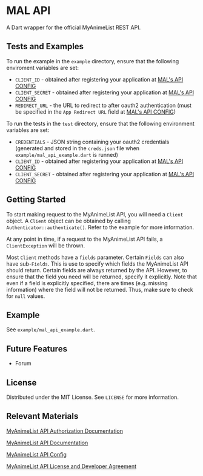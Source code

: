 # MAL API

A Dart wrapper for the official MyAnimeList REST API.

## Tests and Examples

To run the example in the `example` directory, ensure that the following enviroment variables are set:
- `CLIENT_ID` - obtained after registering your application at [MAL's API CONFIG](https://myanimelist.net/apiconfig)
- `CLIENT_SECRET` - obtained after registering your application at [MAL's API CONFIG](https://myanimelist.net/apiconfig)
- `REDIRECT_URL` - the URL to redirect to after oauth2 authentication (must be specified in the `App Redirect URL` field at [MAL's API CONFIG](https://myanimelist.net/apiconfig))

To run the tests in the `test` directory, ensure that the following environment variables are set:
- `CREDENTIALS` - JSON string containing your oauth2 credentials (generated and stored in the `creds.json` file when `example/mal_api_example.dart` is runned)
- `CLIENT_ID` - obtained after registering your application at [MAL's API CONFIG](https://myanimelist.net/apiconfig)
- `CLIENT_SECRET` - obtained after registering your application at [MAL's API CONFIG](https://myanimelist.net/apiconfig)

## Getting Started

To start making request to the MyAnimeList API, you will need a `Client` object. A `Client` object can be obtained by calling `Authenticator::authenticate()`. Refer to the example for more information.

At any point in time, if a request to the MyAnimeList API fails, a `ClientException` will be thrown.

Most `Client` methods have a `fields` parameter. Certain `Fields` can also have sub-`Fields`. This is use to specify which fields the MyAnimeList API should return. Certain fields are always returned by the API. However, to ensure that the field you need will be returned, specify it explicitly. Note that even if a field is explicitly specified, there are times (e.g. missing information) where the field will not be returned. Thus, make sure to check for `null` values.

## Example

See `example/mal_api_example.dart`.

## Future Features

 - Forum

## License
Distributed under the MIT License. See `LICENSE` for more information.

## Relevant Materials
[MyAnimeList API Authorization Documentation](https://myanimelist.net/apiconfig/references/authorization)

[MyAnimeList API Documentation](https://myanimelist.net/apiconfig/references/api/v2)

[MyAnimeList API Config](https://myanimelist.net/apiconfig)

[MyAnimeList API License and Developer Agreement](https://myanimelist.net/static/apiagreement.html)
